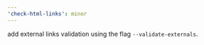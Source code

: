 ```yaml
---
'check-html-links': minor
---
```


add external links validation using the flag `--validate-externals`.

